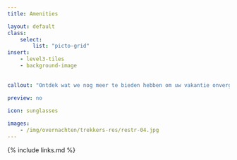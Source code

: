 ```yaml
---
title: Amenities

layout: default
class:
    select: 
        list: "picto-grid"
insert: 
    - level3-tiles
    - background-image
    
    
callout: "Ontdek wat we nog meer te bieden hebben om uw vakantie onvergetelijk te maken."
    
preview: no

icon: sunglasses

images: 
    - /img/overnachten/trekkers-res/restr-04.jpg
---
```

{% include links.md %}